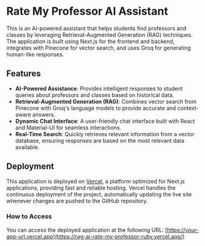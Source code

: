 # Rate My Professor AI Assistant

This is an AI-powered assistant that helps students find professors and classes by leveraging Retrieval-Augmented Generation (RAG) techniques. The application is built using Next.js for the frontend and backend, integrates with Pinecone for vector search, and uses Groq for generating human-like responses.

## Features

- **AI-Powered Assistance**: Provides intelligent responses to student queries about professors and classes based on historical data.
- **Retrieval-Augmented Generation (RAG)**: Combines vector search from Pinecone with Groq's language models to provide accurate and context-aware answers.
- **Dynamic Chat Interface**: A user-friendly chat interface built with React and Material-UI for seamless interactions.
- **Real-Time Search**: Quickly retrieves relevant information from a vector database, ensuring responses are based on the most relevant data available.

## Deployment

This application is deployed on [Vercel](https://vercel.com/), a platform optimized for Next.js applications, providing fast and reliable hosting. Vercel handles the continuous deployment of the project, automatically updating the live site whenever changes are pushed to the GitHub repository.

### How to Access

You can access the deployed application at the following URL: [https://your-app-url.vercel.app](https://rag-ai-rate-my-professor-ruby.vercel.app/)
